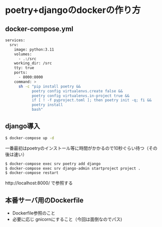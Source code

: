 # poetry+djangoのdockerの作り方


## docker-compose.yml

```sh
services:
  srv:
    image: python:3.11
    volumes:
      - .:/src
    working_dir: /src
    tty: true
    ports:
      - 8000:8000
    command: >
      sh -c "pip install poetry &&
            poetry config virtualenvs.create false &&
            poetry config virtualenvs.in-project true &&
            if [ ! -f pyproject.toml ]; then poetry init -q; fi &&
            poetry install
            bash"
```

## django導入

```sh
$ docker-compose up -d
```

一番最初はpoetryのインストール等に時間がかかるので10秒ぐらい待つ（その後は速い）

```sh
$ docker-compose exec srv poetry add django
$ docker-compose exec srv django-admin startproject project .
$ docker-compose restart
```

http://localhost:8000/ で参照する

## 本番サーバ用のDockerfile

- Dockerfile参照のこと
- 必要に応じ gnicornにすること（今回は面倒なのでパス)


